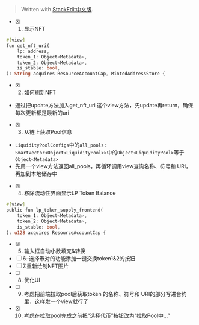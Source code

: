 


> Written with [StackEdit中文版](https://stackedit.cn/).

- [x] 1. 显示NFT
```rust
#[view]  
fun get_nft_uri(  
    lp: address,  
    token_1: Object<Metadata>,  
    token_2: Object<Metadata>,  
    is_stable: bool,  
): String acquires ResourceAccountCap, MintedAddressStore {
```
- [x] 2. 如何刷新NFT
- 通过把update方法加入get_nft_uri 这个view方法，先update再return，确保每次更新都是最新的uri
- [x] 3. 从链上获取Pool信息
- `LiquidityPoolConfigs`中的`all_pools: SmartVector<Object<LiquidityPool>>`中的`Object<LiquidityPool>`等于`Object<Metadata>`
- 先用一个view方法返回all_pools，再循环调用view查询名称、符号和 URI，再加到本地储存中

- [x] 4. 移除流动性界面显示LP Token Balance
```rust
#[view]  
public fun lp_token_supply_frontend(  
    token_1: Object<Metadata>,  
    token_2: Object<Metadata>,  
    is_stable: bool,  
): u128 acquires ResourceAccountCap {
```
- [x] 5. 输入框自动小数填充&转换
- [ ] ~~6. 选择币对的功能添加一键交换token1&2的按钮~~
- [ ] 7.重新绘制NFT图片
- [ ] 8. 优化UI
- [ ] 9. 考虑把前端拉取pool后获取token 的名称、符号和 URI的部分写进合约里，这样发一个view就行了
- [x] 10. 考虑在拉取pool完成之前把“选择代币”按钮改为“拉取Pool中...”
<!--stackedit_data:
eyJoaXN0b3J5IjpbOTYzMDU4MDM2LDE5MjQ2OTczNjMsLTE5Nz
k4ODIxMywtMzkxMTgzNTQ5LDY1ODEwNjc5Niw5MDQ3MzgzODks
NzU5MjI4MjQ1LC0yMDY0MzkxNTA3LC0xNDI4ODYwNTE4LC03NT
IwNDUyNDYsLTIwNzUxNjYzMTQsLTk3MTk1MDAyNywxMTE3NDAy
NDQ2LC0zODY3MzY5MTQsMTkxOTIxNzEzNCwxNzU4NzcyMDEzLD
M1NzUzMjMwOSwxNjAwMTM0NTE3LDIwNjYxOTExODBdfQ==
-->